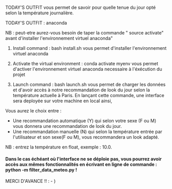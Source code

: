 TODAY'S OUTFIT vous permet de savoir pour quelle tenue du jour opté selon la température journalière. 

TODAY'S OUTFIT : anaconda 

NB : peut-etre aurez-vous besoin de taper la commande " source activate" avant d'installer l'environnement virtuel anaconda"

1. Install command : bash install.sh 
vous permet d'installer l'environnement virtuel anaconda 

2. Activate the virtual environment : conda activate myenv 
vous permet d'activer l'environnement virtuel anaconda necessaire à l'éxécution du projet

3. Launch command : bash launch.sh vous permet de charger les données et d'avoir accès à notre recommandation de look du jour selon la température actuelle à Paris. 
En lançant cette commande, une interface sera deployée sur votre machine en local ainsi, 

Vous aurez le choix entre : 
- Une recommandation automatique (Y) qui selon votre sexe (F ou M) vous donnera une recommandation de look du jour.
- Une recommandation manuelle (N) qui selon la température entrée par l'utilisateur et son sexe(F ou M), vous recommandera un look adapté.

NB : entrez la température en float, exemple : 10.0.

#### Dans le cas échéant où l'interface ne se déploie pas, vous pourrez avoir accès aux mêmes fonctionnalités en écrivant en ligne de commande : python -m filter_data_meteo.py ! 

MERCI D'AVANCE !! : - ) 
